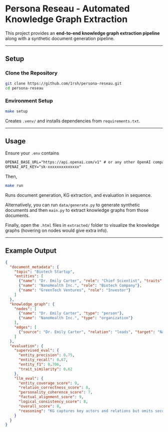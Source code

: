 # Persona Reseau - Automated Knowledge Graph Extraction

This project provides an **end-to-end knowledge graph extraction pipeline** along with a synthetic document generation pipeline.

---

## Setup

### Clone the Repository

```bash
git clone https://github.com/1rsh/persona-reseau.git
cd persona-reseau
```

### Environment Setup

```bash
make setup
```

Creates `.venv/` and installs dependencies from `requirements.txt`.

---

## Usage

Ensure your `.env` contains 
```txt
OPENAI_BASE_URL="https://api.openai.com/v1" # or any other OpenAI compatible base url
OPENAI_API_KEY="sk-xxxxxxxxxxxxxx"
```
Then, 
```bash
make run
```

Runs document generation, KG extraction, and evaluation in sequence.

Alternatively, you can run `data/generate.py` to generate synthetic documents and then `main.py` to extract knowledge graphs from those documents.

Finally, open the `.html` files in `extracted/` folder to visualize the knowledge graphs (hovering on nodes would give extra info).

---

## Example Output

```json
{
  "document_metadata": {
    "topic": "Biotech Startup",
    "entities": [
      {"name": "Dr. Emily Carter", "role": "Chief Scientist", "traits": ["visionary", "dedicated"]},
      {"name": "NanoHealth Inc.", "role": "Biotech Company"},
      {"name": "GreenTech Ventures", "role": "Investor"}
    ]
  },
  "knowledge_graph": {
    "nodes": [
      {"name": "Dr. Emily Carter", "type": "person"},
      {"name": "NanoHealth Inc.", "type": "organization"}
    ],
    "edges": [
      {"source": "Dr. Emily Carter", "relation": "leads", "target": "NanoHealth Inc."}
    ]
  },
  "evaluation": {
    "supervised_eval": {
      "entity_precision": 0.75,
      "entity_recall": 0.67,
      "entity_f1": 0.706,
      "trait_similarity": 0.62
    },
    "llm_eval": {
      "entity_coverage_score": 9,
      "relation_correctness_score": 8,
      "personality_coherence_score": 7,
      "factual_alignment_score": 9,
      "logical_consistency_score": 8,
      "overall_score": 8,
      "reasoning": "KG captures key actors and relations but omits secondary collaborations."
    }
  }
}
```
